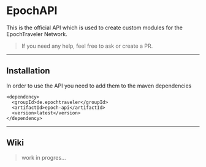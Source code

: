 # EpochAPI

This is the official API which is used to create custom modules for the EpochTraveler Network.

>If you need any help, feel free to ask or create a PR.

---

## Installation

In order to use the API you need to add them to the maven dependencies

```maven
<dependency>
  <groupId>de.epochtraveler</groupId>
  <artifactId>epoch-api</artifactId>
  <version>latest</version>
</dependency>
```

---
## Wiki
> work in progres...